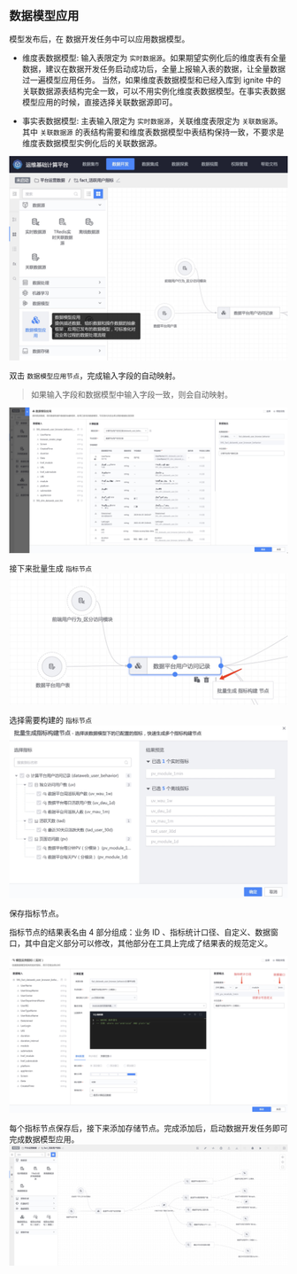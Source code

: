 数据模型应用
----

模型发布后，在 数据开发任务中可以应用数据模型。

- 维度表数据模型: 输入表限定为 `实时数据源`。如果期望实例化后的维度表有全量数据，建议在数据开发任务启动成功后，全量上报输入表的数据，让全量数据过一遍模型应用任务。 
  当然，如果维度表数据模型和已经入库到 ignite 中的关联数据源表结构完全一致，可以不用实例化维度表数据模型。在事实表数据模型应用的时候，直接选择关联数据源即可。

- 事实表数据模型: 主表输入限定为 `实时数据源`，关联维度表限定为 `关联数据源`。其中 `关联数据源` 的表结构需要和维度表数据模型中表结构保持一致，不要求是维度表数据模型实例化后的关联数据源。

![-w945](media/16381521721318.jpg)


双击 `数据模型应用节点`，完成输入字段的自动映射。
> 如果输入字段和数据模型中输入字段一致，则会自动映射。

![-w1918](media/16381522808276.jpg)

接下来批量生成 `指标节点`
![-w647](media/16381523659808.jpg)

选择需要构建的 `指标节点`
![-w988](media/16381523813663.jpg)

保存指标节点。

指标节点的结果表名由 4 部分组成：业务 ID 、指标统计口径、自定义、数据窗口，其中自定义部分可以修改，其他部分在工具上完成了结果表的规范定义。

![-w1774](media/16381526179190.jpg)

每个指标节点保存后，接下来添加存储节点。完成添加后，启动数据开发任务即可完成数据模型应用。
![-w1917](media/16381524323941.jpg)

